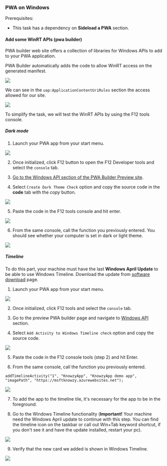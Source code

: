 ### PWA on Windows

Prerequisites:

- This task has a dependency on **Sideload a PWA** section.

####	Add some WinRT APIs (pwa builder)

PWA builder web site offers a collection of libraries for Windows APIs to add to your PWA application.

PWA Builder automatically adds the code to allow WinRT access on the generated manifest.

<img src="../pwa/media/Picture73.png">

We can see in the `uap:ApplicationContentUriRules` section the access allowed for our site.

<img src="../pwa/media/Picture74.png">

To simplify the task, we will test the WinRT APIs by using the F12 tools console.

##### Dark mode

1. Launch your PWA app from your start menu.

<img src="../pwa/media/Picture59.png"><br>

2. Once initialized, click F12 button to open the F12 Developer tools and select the `console` tab.

3. [Go to the Windows API section of the PWA Builder Preview site](https://preview.pwabuilder.com/windows).

4. Select `Create Dark Theme Check` option and copy the source code in the **code** tab with the *copy* button.

<img src="../pwa/media/Picture60.png"><br>

5. Paste the code in the F12 tools console and hit enter.

<img src="../pwa/media/Picture72.png">

6. From the same console, call the function you previously entered. You should see whether your computer is set in dark or light theme.

<img src="../pwa/media/Picture61.png"><br>

##### Timeline

To do this part, your machine must have the last **Windows April Update** to be able to use Windows Timeline. Download the update from [software download](https://www.microsoft.com/software-download/windows10) page.

1. Launch your PWA app from your start menu.

<img src="../pwa/media/Picture59.png"><br>

2. Once initialized, click F12 tools and select the `console` tab.

3. Go to the preview PWA builder page and navigate to [Windows API](https://preview.pwabuilder.com/windows) section.

4. Select `Add Activity to Windows Timeline check` option and copy the source code.

<img src="../pwa/media/Picture62.png"><br>

5. Paste the code in the F12 console tools (step 2) and hit Enter.

6. From the same console, call the function you previously entered.

```JS
addTimelineActivity("1", "KnowzyApp", "KnowzyApp demo app", "imagePath", "https://msftknowzy.azurewebsites.net");
```

<img src="../pwa/media/Picture63.png"><br>

7. To add the app to the timeline tile, it's necessary for the app to be in the foreground.

8. Go to the Windows Timeline functionality (**Important!** Your machine need the Windows April update to continue with this step.
You can find the timeline icon on the taskbar or call out Win+Tab keyword shortcut, if you don't see it and have the update installed, restart your pc).

<img src="../pwa/media/Picture64.png"><br>

9. Verify that the new card we added is shown in Windows Timeline.

<img src="../pwa/media/Picture65.png"><br>
